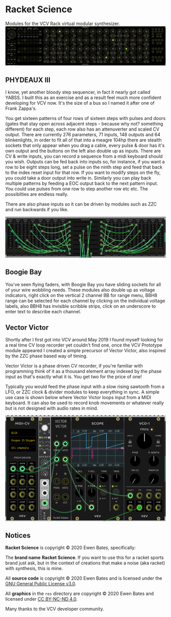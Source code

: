 # Racket Science
Modules for the VCV Rack virtual modular synthesizer.
![](./img/fido3.png)

## PHYDEAUX III

I know, yet another bloody step sequencer, in fact it nearly got called YABSS.  I built this as an exercise and as a result feel much more confident developing for VCV now.  It's the size of a bus so I named it after one of Frank Zappa's.

You get sixteen patterns of four rows of sixteen steps with pulses and doors (gates that stay open across adjacent steps - because why not?  something different) for each step, each row also has an attenuverter and scaled CV output.  There are currently 276 parameters, 71 inputs, 148 outputs and 64 blinkenlights, in order to fit all of that into a meagre 104hp there are stealth sockets that only appear when you drag a cable, every pulse & door has it's own output and the buttons on the left also double up as inputs.  There are CV & write inputs, you can record a sequence from a midi keyboard should you wish.  Outputs can be fed back into inputs so, for instance, if you want a row to be eight steps long, set a pulse on the ninth step and feed that back to the index reset input for that row.  If you want to modify steps on the fly, you could take a door output into write in.  Similarly you can play back multiple patterns by feeding a EOC output back to the next pattern input.  You could use pulses from one row to step another row etc etc. The possibilties are endless really.

There are also phase inputs so it can be driven by modules such as ZZC and run backwards if you like.

![](./img/boogie.png) 

## Boogie Bay

You've seen flying faders, with Boogie Bay you have sliding sockets for all of your wire wobbling needs.
These modules also double up as voltage indicators, right click on the vertical 2 channel BB for range menu, BBH8 range can be selected for each channel by clicking on the individual voltage labels, also BBH8 has invisible scribble strips, click on an underscore to enter text to describe each channel.

## Vector Victor

Shortly after I first got into VCV around May 2019 I found myself looking for a real time CV loop recorder yet couldn't find one, once the VCV Prototype module appeared I created a simple precursor of Vector Victor, also inspired by the ZZC phase based way of timing.

Vector Victor is a phase driven CV recorder, if you're familiar with programming think of it as a thousand element array indexed by the phase input as that's exactly what it is.  You get two for the price of one!

Typically you would feed the phase input with a slow rising sawtooth from a LFO, or ZZC clock & divider modules to keep everything in sync.  A simple use case is shown below where Vector Victor loops input from a MIDI keyboard.  It can also be used to record knob movements or whatever really but is not designed with audio rates in mind.

![](./img/RSVectorVictor.png)


## Notices

**Racket Science** is copyright © 2020 Ewen Bates, specifically:

The **brand name** **Racket Science**.  If you want to use this for a racket sports brand just ask, but in the context of creations that make a noise (aka racket) with synthesis, this is mine.

All **source code** is copyright © 2020 Ewen Bates and is licensed under the [GNU General Public License v3.0](gpl-3.0.txt).

All **graphics** in the `res` directory are copyright © 2020 Ewen Bates and licensed under [CC BY-NC-ND 4.0](https://creativecommons.org/licenses/by-nc-nd/4.0/).

Many thanks to the VCV developer community.
